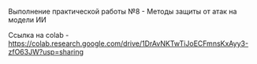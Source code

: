 Выполнение практической работы №8 - Методы защиты от атак на модели ИИ

Ссылка на colab - https://colab.research.google.com/drive/1DrAvNKTwTiJoECFmnsKxAyy3-zfO63JW?usp=sharing
